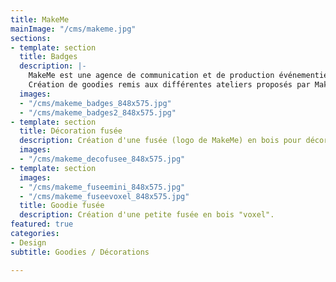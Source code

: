 ```yaml
---
title: MakeMe
mainImage: "/cms/makeme.jpg"
sections:
- template: section
  title: Badges
  description: |-
    MakeMe est une agence de communication et de production événementielle spécialisée dans le mouvement des Makers et la démocratisation des usages numériques. En 2018, j'ai participé à l'organisation de MakeMeFest Angers.
    Création de goodies remis aux différentes ateliers proposés par MakeMe lors de l'évènement.
  images:
  - "/cms/makeme_badges_848x575.jpg"
  - "/cms/makeme_badges2_848x575.jpg"
- template: section
  title: Décoration fusée
  description: Création d'une fusée (logo de MakeMe) en bois pour décorer les ateliers.
  images:
  - "/cms/makeme_decofusee_848x575.jpg"
- template: section
  images:
  - "/cms/makeme_fuseemini_848x575.jpg"
  - "/cms/makeme_fuseevoxel_848x575.jpg"
  title: Goodie fusée
  description: Création d'une petite fusée en bois "voxel".
featured: true
categories:
- Design
subtitle: Goodies / Décorations

---
```

